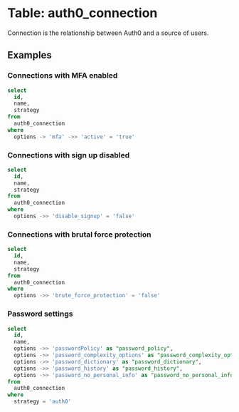 # Table: auth0_connection

Connection is the relationship between Auth0 and a source of users.

## Examples


### Connections with MFA enabled

```sql
select
  id,
  name,
  strategy
from
  auth0_connection
where
  options -> 'mfa' ->> 'active' = 'true'
```

### Connections with sign up disabled

```sql
select
  id,
  name,
  strategy
from
  auth0_connection
where
  options ->> 'disable_signup' = 'false'
```

### Connections with brutal force protection

```sql
select
  id,
  name,
  strategy
from
  auth0_connection
where
  options ->> 'brute_force_protection' = 'false'
```

### Password settings

```sql
select
  id,
  name,
  options ->> 'passwordPolicy' as "password_policy",
  options ->> 'password_complexity_options' as "password_complexity_options",
  options ->> 'password_dictionary' as "password_dictionary",
  options ->> 'password_history' as "password_history",
  options ->> 'password_no_personal_info' as "password_no_personal_info"
from
  auth0_connection
where
  strategy = 'auth0'
```
